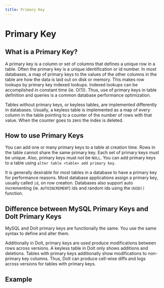 ```yaml
---
title: Primary Key
---
```


# Primary Key

## What is a Primary Key?

A primary key is a column or set of columns that defines a unique row in a table. Often the primary key is a unique identification or id number. In most databases, a map of primary keys to the values  of the other columns in the table are how the data is laid out on disk or memory. This makes row lookups by primary key indexed lookups. Indexed lookups can be accomplished in constant time (ie. O(1)). Thus, use of primary keys in table definition and queries is a common database performance optimization.

Tables without primary keys, or keyless tables, are implemented differently in databases. Usually, a keyless table is implemented as a map of every column in the table pointing to a counter of the number of rows with that value. When the counter goes to zero the index is deleted.

## How to use Primary Keys

You can add one or many primary keys to a table at creation time. Rows in the table cannot share the same primary key. Each set of primary keys must be unique. Also, primary keys must not be `NULL`. You can add primary keys to a table using `alter table <table> add primary key`. 

It is generally desirable for most tables in a database to have a primary key for performance reasons. Most database applications assign a primary key, usually called `id`, on row creation. Databases also support auto incrementing (ie. `AUTOINCREMENT`) ids and random ids using the `UUID()` function.

## Difference between MySQL Primary Keys and Dolt Primary Keys

MySQL and Dolt primary keys are functionally the same. You use the same syntax to define and alter them.

Additionally in Dolt, primary keys are used produce modifications between rows across versions. A keyless table in Dolt only shows additions and deletions. Tables with primary keys additionally show modifications to non-primary key columns. Thus, Dolt can produce cell-wise diffs and logs across versions for tables with primary keys.

## Example


